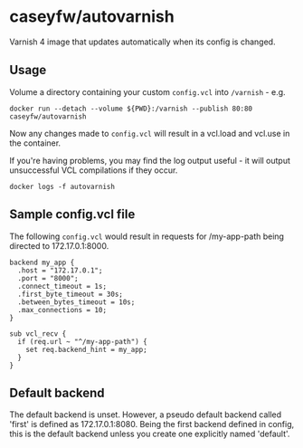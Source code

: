 # caseyfw/autovarnish

Varnish 4 image that updates automatically when its config is changed.

## Usage

Volume a directory containing your custom `config.vcl` into `/varnish` - e.g.

```
docker run --detach --volume ${PWD}:/varnish --publish 80:80 caseyfw/autovarnish
```

Now any changes made to `config.vcl` will result in a vcl.load and vcl.use in
the container.

If you're having problems, you may find the log output useful - it will output
unsuccessful VCL compilations if they occur.

```
docker logs -f autovarnish
```

## Sample config.vcl file

The following `config.vcl` would result in requests for /my-app-path being
directed to 172.17.0.1:8000.

```
backend my_app {
  .host = "172.17.0.1";
  .port = "8000";
  .connect_timeout = 1s;
  .first_byte_timeout = 30s;
  .between_bytes_timeout = 10s;
  .max_connections = 10;
}

sub vcl_recv {
  if (req.url ~ "^/my-app-path") {
    set req.backend_hint = my_app;
  }
}
```

## Default backend

The default backend is unset. However, a pseudo default backend called 'first'
is defined as 172.17.0.1:8080. Being the first backend defined in config, this
is the default backend unless you create one explicitly named 'default'.
